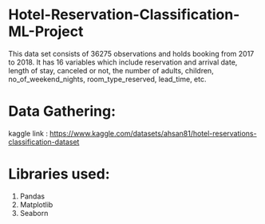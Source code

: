 # Hotel-Reservation-Classification-ML-Project
This data set consists of 36275 observations and holds booking from 2017 to 2018. It has 16 variables which include reservation and arrival date, length of stay, canceled or not, the number of adults, children, no_of_weekend_nights, room_type_reserved, lead_time, etc.

# Data Gathering:
kaggle link : https://www.kaggle.com/datasets/ahsan81/hotel-reservations-classification-dataset

# Libraries used:
1. Pandas
2. Matplotlib
3. Seaborn
